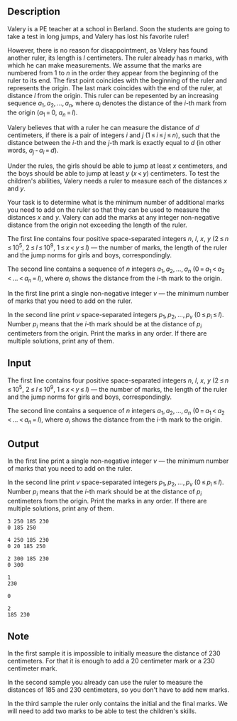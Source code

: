 ## Description

<div><p>Valery is a PE teacher at a school in Berland. Soon the students are going to take a test in long jumps, and Valery has lost his favorite ruler! </p><p>However, there is no reason for disappointment, as Valery has found another ruler, its length is <span class="tex-span"><i>l</i></span> centimeters. The ruler already has <span class="tex-span"><i>n</i></span> marks, with which he can make measurements. We assume that the marks are numbered from 1 to <span class="tex-span"><i>n</i></span> in the order they appear from the beginning of the ruler to its end. The first point coincides with the beginning of the ruler and represents the origin. The last mark coincides with the end of the ruler, at distance <span class="tex-span"><i>l</i></span> from the origin. This ruler can be repesented by an increasing sequence <span class="tex-span"><i>a</i><sub class="lower-index">1</sub>, <i>a</i><sub class="lower-index">2</sub>, ..., <i>a</i><sub class="lower-index"><i>n</i></sub></span>, where <span class="tex-span"><i>a</i><sub class="lower-index"><i>i</i></sub></span> denotes the distance of the <span class="tex-span"><i>i</i></span>-th mark from the origin (<span class="tex-span"><i>a</i><sub class="lower-index">1</sub> = 0</span>, <span class="tex-span"><i>a</i><sub class="lower-index"><i>n</i></sub> = <i>l</i></span>).</p><p>Valery believes that with a ruler he can measure the distance of <span class="tex-span"><i>d</i></span> centimeters, if there is a pair of integers <span class="tex-span"><i>i</i></span> and <span class="tex-span"><i>j</i></span> (<span class="tex-span">1 ≤ <i>i</i> ≤ <i>j</i> ≤ <i>n</i></span>), such that the distance between the <span class="tex-span"><i>i</i></span>-th and the <span class="tex-span"><i>j</i></span>-th mark is exactly equal to <span class="tex-span"><i>d</i></span> (in other words, <span class="tex-span"><i>a</i><sub class="lower-index"><i>j</i></sub> - <i>a</i><sub class="lower-index"><i>i</i></sub> = <i>d</i></span>). </p><p>Under the rules, the girls should be able to jump at least <span class="tex-span"><i>x</i></span> centimeters, and the boys should be able to jump at least <span class="tex-span"><i>y</i></span> (<span class="tex-span"><i>x</i> &lt; <i>y</i></span>) centimeters. To test the children's abilities, Valery needs a ruler to measure each of the distances <span class="tex-span"><i>x</i></span> and <span class="tex-span"><i>y</i></span>. </p><p>Your task is to determine what is the minimum number of additional marks you need to add on the ruler so that they can be used to measure the distances <span class="tex-span"><i>x</i></span> and <span class="tex-span"><i>y</i></span>. Valery can add the marks at any integer non-negative distance from the origin not exceeding the length of the ruler.</p></div><div class="input-specification"><p>The first line contains four positive space-separated integers <span class="tex-span"><i>n</i></span>, <span class="tex-span"><i>l</i></span>, <span class="tex-span"><i>x</i></span>, <span class="tex-span"><i>y</i></span> (<span class="tex-span">2 ≤ <i>n</i> ≤ 10<sup class="upper-index">5</sup></span>, <span class="tex-span">2 ≤ <i>l</i> ≤ 10<sup class="upper-index">9</sup></span>, <span class="tex-span">1 ≤ <i>x</i> &lt; <i>y</i> ≤ <i>l</i></span>) — the number of marks, the length of the ruler and the jump norms for girls and boys, correspondingly.</p><p>The second line contains a sequence of <span class="tex-span"><i>n</i></span> integers <span class="tex-span"><i>a</i><sub class="lower-index">1</sub>, <i>a</i><sub class="lower-index">2</sub>, ..., <i>a</i><sub class="lower-index"><i>n</i></sub></span> (<span class="tex-span">0 = <i>a</i><sub class="lower-index">1</sub> &lt; <i>a</i><sub class="lower-index">2</sub> &lt; ... &lt; <i>a</i><sub class="lower-index"><i>n</i></sub> = <i>l</i></span>), where <span class="tex-span"><i>a</i><sub class="lower-index"><i>i</i></sub></span> shows the distance from the <span class="tex-span"><i>i</i></span>-th mark to the origin.</p></div><div class="output-specification"><p>In the first line print a single non-negative integer <span class="tex-span"><i>v</i></span> — the minimum number of marks that you need to add on the ruler.</p><p>In the second line print <span class="tex-span"><i>v</i></span> space-separated integers <span class="tex-span"><i>p</i><sub class="lower-index">1</sub>, <i>p</i><sub class="lower-index">2</sub>, ..., <i>p</i><sub class="lower-index"><i>v</i></sub></span> (<span class="tex-span">0 ≤ <i>p</i><sub class="lower-index"><i>i</i></sub> ≤ <i>l</i></span>). Number <span class="tex-span"><i>p</i><sub class="lower-index"><i>i</i></sub></span> means that the <span class="tex-span"><i>i</i></span>-th mark should be at the distance of <span class="tex-span"><i>p</i><sub class="lower-index"><i>i</i></sub></span> centimeters from the origin. Print the marks in any order. If there are multiple solutions, print any of them.</p></div>

## Input

<p>The first line contains four positive space-separated integers <span class="tex-span"><i>n</i></span>, <span class="tex-span"><i>l</i></span>, <span class="tex-span"><i>x</i></span>, <span class="tex-span"><i>y</i></span> (<span class="tex-span">2 ≤ <i>n</i> ≤ 10<sup class="upper-index">5</sup></span>, <span class="tex-span">2 ≤ <i>l</i> ≤ 10<sup class="upper-index">9</sup></span>, <span class="tex-span">1 ≤ <i>x</i> &lt; <i>y</i> ≤ <i>l</i></span>) — the number of marks, the length of the ruler and the jump norms for girls and boys, correspondingly.</p><p>The second line contains a sequence of <span class="tex-span"><i>n</i></span> integers <span class="tex-span"><i>a</i><sub class="lower-index">1</sub>, <i>a</i><sub class="lower-index">2</sub>, ..., <i>a</i><sub class="lower-index"><i>n</i></sub></span> (<span class="tex-span">0 = <i>a</i><sub class="lower-index">1</sub> &lt; <i>a</i><sub class="lower-index">2</sub> &lt; ... &lt; <i>a</i><sub class="lower-index"><i>n</i></sub> = <i>l</i></span>), where <span class="tex-span"><i>a</i><sub class="lower-index"><i>i</i></sub></span> shows the distance from the <span class="tex-span"><i>i</i></span>-th mark to the origin.</p>

## Output

<p>In the first line print a single non-negative integer <span class="tex-span"><i>v</i></span> — the minimum number of marks that you need to add on the ruler.</p><p>In the second line print <span class="tex-span"><i>v</i></span> space-separated integers <span class="tex-span"><i>p</i><sub class="lower-index">1</sub>, <i>p</i><sub class="lower-index">2</sub>, ..., <i>p</i><sub class="lower-index"><i>v</i></sub></span> (<span class="tex-span">0 ≤ <i>p</i><sub class="lower-index"><i>i</i></sub> ≤ <i>l</i></span>). Number <span class="tex-span"><i>p</i><sub class="lower-index"><i>i</i></sub></span> means that the <span class="tex-span"><i>i</i></span>-th mark should be at the distance of <span class="tex-span"><i>p</i><sub class="lower-index"><i>i</i></sub></span> centimeters from the origin. Print the marks in any order. If there are multiple solutions, print any of them.</p>





```input1
3 250 185 230
0 185 250

```




```input2
4 250 185 230
0 20 185 250

```




```input3
2 300 185 230
0 300

```




```output1
1
230

```




```output2
0

```




```output3
2
185 230

```



## Note

<p>In the first sample it is impossible to initially measure the distance of <span class="tex-span">230</span> centimeters. For that it is enough to add a <span class="tex-span">20</span> centimeter mark or a <span class="tex-span">230</span> centimeter mark.</p><p>In the second sample you already can use the ruler to measure the distances of <span class="tex-span">185</span> and <span class="tex-span">230</span> centimeters, so you don't have to add new marks.</p><p>In the third sample the ruler only contains the initial and the final marks. We will need to add two marks to be able to test the children's skills.</p>
